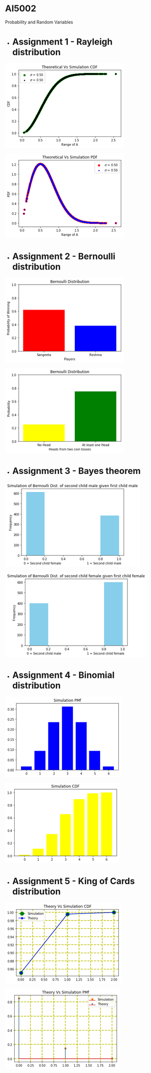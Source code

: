# AI5002
Probability and Random Variables

  * <h1>Assignment 1 - Rayleigh distribution</h1>
  
  ![alt text](https://github.com/Tauhait/AI5002/blob/main/Assignment-1/Codes/Figures/theo_Vs_sim_cdf.png)
  
  ![alt text](https://github.com/Tauhait/AI5002/blob/main/Assignment-1/Codes/Figures/theo_Vs_sim_pdf.png)  
  
  * <h1>Assignment 2 - Bernoulli distribution</h1>
  
  ![alt text](https://github.com/Tauhait/AI5002/blob/main/Assignment-2/Codes/Figures/bern_1_18.png)
  
  ![alt text](https://github.com/Tauhait/AI5002/blob/main/Assignment-2/Codes/Figures/bern_1_19.png)  
  
  * <h1>Assignment 3 - Bayes theorem</h1>
  
  ![alt text](https://github.com/Tauhait/AI5002/blob/main/Assignment-3/Codes/Figures/Fig_2_5_i.png)
  
  ![alt text](https://github.com/Tauhait/AI5002/blob/main/Assignment-3/Codes/Figures/Fig_2_5_ii.png)
  
  * <h1>Assignment 4 - Binomial distribution</h1>
  
  ![alt text](https://github.com/Tauhait/AI5002/blob/main/Assignment-4/Codes/Figures/sim_pmf.png)
  
  ![alt text](https://github.com/Tauhait/AI5002/blob/main/Assignment-4/Codes/Figures/sim_cdf.png)
  
  * <h1>Assignment 5 - King of Cards distribution</h1>
  
  ![alt text](https://github.com/Tauhait/AI5002/blob/main/Assignment-5/Codes/Figures/theoryVsSimul_cdf.png)
  
  ![alt text](https://github.com/Tauhait/AI5002/blob/main/Assignment-5/Codes/Figures/theoryVsSimul_pmf.png)

